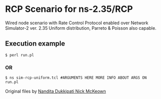 # RCP Scenario for ns-2.35/RCP

Wired node scenario with Rate Control Protocol enabled over Network Simulator-2 ver. 2.35
Uniform distribution, Parreto & Poisson also capable.

## Execution example

	$ perl run.pl

### OR

	$ ns sim-rcp-uniform.tcl #ARGUMENTS HERE MORE INFO ABOUT ARGS ON run.pl

Original files by [Nandita Dukkipati Nick McKeown](http://yuba.stanford.edu/rcp/#implementation)
